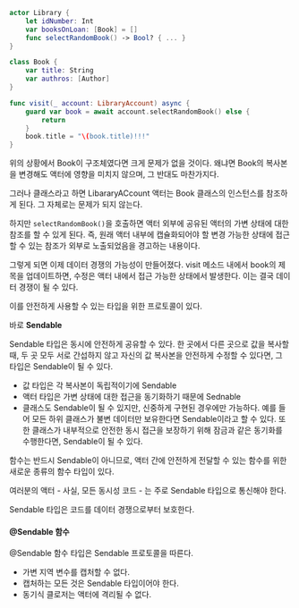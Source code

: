 ```swift
actor Library {
    let idNumber: Int
    var booksOnLoan: [Book] = []
    func selectRandomBook() -> Bool? { ... }
}

class Book {
    var title: String
    var authros: [Author]
}

func visit(_ account: LibraryAccount) async {
    guard var book = await account.selectRandomBook() else {
        return
    }
    book.title = "\(book.title)!!!"
}
```

위의 상황에서 Book이 구조체였다면 크게 문제가 없을 것이다. 왜냐면 Book의 복사본을 변경해도 액터에 영향을 미치지 않으며, 그 반대도 마찬가지다.

그러나 클래스라고 하면 LibararyACcount 액터는 Book 클래스의 인스턴스를 참조하게 된다. 그 자체로는 문제가 되지 않는다.

하지만 `selectRandomBook()`을 호출하면 액터 외부에 공유된 액터의 가변 상태에 대한 참조를 할 수 있게 된다. 즉, 원래 액터 내부에 캡슐화되어야 할 변경 가능한 상태에 접근할 수 있는 참조가 외부로 노출되었음을 경고하는 내용이다. 

그렇게 되면 이제 데이터 경쟁의 가능성이 만들어졌다. visit 메소드 내에서 book의 제목을 업데이트하면, 수정은 액터 내에서 접근 가능한 상태에서 발생한다. 이는 결국 데이터 경쟁이 될 수 있다.

이를 안전하게 사용할 수 있는 타입을 위한 프로토콜이 있다.

바로 **Sendable**

Sendable 타입은 동시에 안전하게 공유할 수 있다. 한 곳에서 다른 곳으로 값을 복사할 때, 두 곳 모두 서로 간섭하지 않고 자신의 값 복사본을 안전하게 수정할 수 있다면, 그 타입은 Sendable이 될 수 있다.

- 값 타입은 각 복사본이 독립적이기에 Sendable
- 액터 타입은 가변 상태에 대한 접근을 동기화하기 때문에 Sednable
- 클래스도 Sendable이 될 수 있지만, 신중하게 구현된 경우에만 가능하다. 예를 들어 모든 하위 클래스가 불변 데이터만 보유한다면 Sendable이라고 할 수 있다. 또한 클래스가 내부적으로 안전한 동시 접근을 보장하기 위해 잠금과 같은 동기화를 수행한다면, Sendable이 될 수 있다.

함수는 반드시 Sendable이 아니므로, 액터 간에 안전하게 전달할 수 있는 함수를 위한 새로운 종류의 함수 타입이 있다.

여러분의 액터 - 사실, 모든 동시성 코드 - 는 주로 Sendable 타입으로 통신해야 한다.

Sendable 타입은 코드를 데이터 경쟁으로부터 보호한다.

#### @Sendable 함수
@Sendable 함수 타입은 Sendable 프로토콜을 따른다.
- 가변 지역 변수를 캡처할 수 없다.
- 캡처하는 모든 것은 Sendable 타입이어야 한다.
- 동기식 클로저는 액터에 격리될 수 없다.